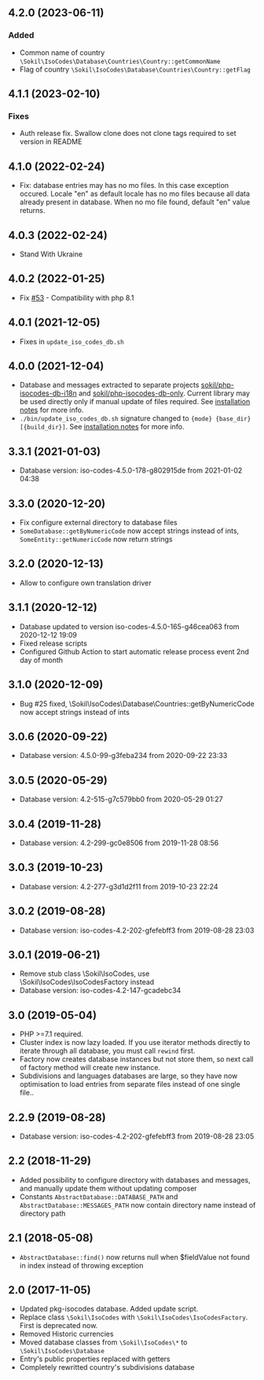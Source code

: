 ## 4.2.0 (2023-06-11)
### Added
- Common name of country `\Sokil\IsoCodes\Database\Countries\Country::getCommonName`
- Flag of country `\Sokil\IsoCodes\Database\Countries\Country::getFlag`

## 4.1.1 (2023-02-10)
### Fixes
- Auth release fix. Swallow clone does not clone tags required to set version in README

## 4.1.0 (2022-02-24)
* Fix: database entries may has no mo files. In this case exception occured. Locale "en" as default locale has
  no mo files because all data already present in database. When no mo file found, default "en" value returns. 

## 4.0.3 (2022-02-24)
* Stand With Ukraine

## 4.0.2 (2022-01-25)
* Fix [#53](https://github.com/sokil/php-isocodes/issues/53) - Compatibility with php 8.1

## 4.0.1 (2021-12-05)
* Fixes in `update_iso_codes_db.sh`

## 4.0.0 (2021-12-04)

* Database and messages extracted to separate projects
  [sokil/php-isocodes-db-i18n](https://github.com/sokil/php-isocodes-db-i18n) and 
  [sokil/php-isocodes-db-only](https://github.com/sokil/php-isocodes-db-i18n). Current library may 
  be used directly only if manual update of files required. 
  See [installation notes](https://github.com/sokil/php-isocodes/tree/4.0#installation) for more info.
* `./bin/update_iso_codes_db.sh` signature changed to `{mode} {base_dir} [{build_dir}]`.
  See [installation notes](https://github.com/sokil/php-isocodes/tree/4.0#installation) for more info.

## 3.3.1 (2021-01-03)
* Database version: iso-codes-4.5.0-178-g802915de from 2021-01-02 04:38

## 3.3.0 (2020-12-20)
* Fix configure external directory to database files
* `SomeDatabase::getByNumericCode` now accept strings instead of ints, `SomeEntity::getNumericCode` now return strings

## 3.2.0 (2020-12-13)
* Allow to configure own translation driver

## 3.1.1 (2020-12-12)
* Database updated to version iso-codes-4.5.0-165-g46cea063 from 2020-12-12 19:09
* Fixed release scripts
* Configured Github Action to start automatic release process event 2nd day of month

## 3.1.0 (2020-12-09)
* Bug #25 fixed, \Sokil\IsoCodes\Database\Countries::getByNumericCode now accept strings instead of ints

## 3.0.6 (2020-09-22)
* Database version: 4.5.0-99-g3feba234 from 2020-09-22 23:33

## 3.0.5 (2020-05-29)
* Database version: 4.2-515-g7c579bb0 from 2020-05-29 01:27

## 3.0.4 (2019-11-28)
* Database version: 4.2-299-gc0e8506 from 2019-11-28 08:56

## 3.0.3 (2019-10-23)
* Database version: 4.2-277-g3d1d2f11 from 2019-10-23 22:24

## 3.0.2 (2019-08-28)
* Database version: iso-codes-4.2-202-gfefebff3 from 2019-08-28 23:03

## 3.0.1 (2019-06-21)
* Remove stub class \Sokil\IsoCodes, use \Sokil\IsoCodes\IsoCodesFactory instead
* Database version: iso-codes-4.2-147-gcadebc34

## 3.0 (2019-05-04)
* PHP >=7.1 required.
* Cluster index is now lazy loaded. If you use iterator methods directly to iterate through all database, 
  you must call `rewind` first.
* Factory now creates database instances but not store them, so next call of factory method will create new instance.
* Subdivisions and languages databases are large, so they have now optimisation to load entries from separate files instead of one single file..

## 2.2.9 (2019-08-28)
* Database version: iso-codes-4.2-202-gfefebff3 from 2019-08-28 23:05

## 2.2 (2018-11-29)
* Added possibility to configure directory with databases and messages, and manually update them without updating composer 
* Constants `AbstractDatabase::DATABASE_PATH` and `AbstractDatabase::MESSAGES_PATH` now contain directory name instead of directory path

## 2.1 (2018-05-08)
* `AbstractDatabase::find()` now returns null when $fieldValue not found in index instead of throwing exception 

## 2.0 (2017-11-05)

* Updated pkg-isocodes database. Added update script.
* Replace class `\Sokil\IsoCodes` with `\Sokil\IsoCodes\IsoCodesFactory`. First is deprecated now.
* Removed Historic currencies
* Moved database classes from `\Sokil\IsoCodes\*` to `\Sokil\IsoCodes\Database`
* Entry's public properties replaced with getters
* Completely rewritted country's subdivisions database
